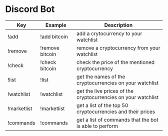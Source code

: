 # Discord Bot

Key | Example | Description
--- | ------- | -----------
!add | !add bitcoin | add a crytocurrency to your watchlist
!remove | !remove bitcoin | remove a cryptocurrency from your watchlist
!check | !check bitcoin | check the price of the mentioned cryptocurrency
!list | !list | get the names of the cryptocurrencies on your watchlist
!watchlist | !watchlist | get the live prices of the cryptocurrencies on your watchlist
!marketlist | !marketlist | get a list of the top 50 cryptocurrencies and their prices
!commands | !commands | get a list of commands that the bot is able to perform